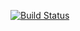[![Build Status](https://joostvermeulen.visualstudio.com/JVermeulen/_apis/build/status/JVermeulen.JVermeulen?branchName=azure-pipelines)](https://joostvermeulen.visualstudio.com/JVermeulen/_build/latest?definitionId=1&branchName=azure-pipelines)

